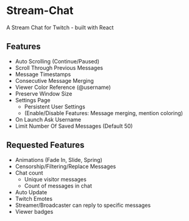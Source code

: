 # Stream-Chat
A Stream Chat for Twitch - built with React

## Features
- Auto Scrolling (Continue/Paused)
- Scroll Through Previous Messages
- Message Timestamps
- Consecutive Message Merging
- Viewer Color Reference (@username)
- Preserve Window Size
- Settings Page
  - Persistent User Settings
  - (Enable/Disable Features: Message merging, mention coloring)
- On Launch Ask Username
- Limit Number Of Saved Messages (Default 50)

## Requested Features
- Animations (Fade In, Slide, Spring)
- Censorship/Filtering/Replace Messages
- Chat count
  - Unique visitor messages
  - Count of messages in chat
- Auto Update
- Twitch Emotes
- Streamer/Broadcaster can reply to specific messages
- Viewer badges